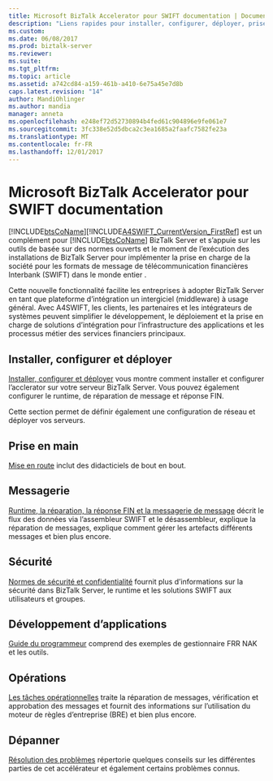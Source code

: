 ```yaml
---
title: Microsoft BizTalk Accelerator pour SWIFT documentation | Documents Microsoft
description: "Liens rapides pour installer, configurer, déployer, prise en main, sécuriser, développer et le dépannage de l’accélérateur SWIFT dans BizTalk Server"
ms.custom: 
ms.date: 06/08/2017
ms.prod: biztalk-server
ms.reviewer: 
ms.suite: 
ms.tgt_pltfrm: 
ms.topic: article
ms.assetid: a742cd84-a159-461b-a410-6e75a45e7d8b
caps.latest.revision: "14"
author: MandiOhlinger
ms.author: mandia
manager: anneta
ms.openlocfilehash: e248ef72d52730894b4fed61c904896e9fe061e7
ms.sourcegitcommit: 3fc338e52d5dbca2c3ea1685a2faafc7582fe23a
ms.translationtype: MT
ms.contentlocale: fr-FR
ms.lasthandoff: 12/01/2017
---
```

# <a name="microsoft-biztalk-accelerator-for-swift-documentation"></a>Microsoft BizTalk Accelerator pour SWIFT documentation
[!INCLUDE[btsCoName](../../includes/btsconame-md.md)][!INCLUDE[A4SWIFT_CurrentVersion_FirstRef](../../includes/a4swift-currentversion-firstref-md.md)] est un complément pour [!INCLUDE[btsCoName](../../includes/btsconame-md.md)] BizTalk Server et s’appuie sur les outils de basée sur des normes ouverts et le moment de l’exécution des installations de BizTalk Server pour implémenter la prise en charge de la société pour les formats de message de télécommunication financières Interbank (SWIFT) dans le monde entier .  
  
 Cette nouvelle fonctionnalité facilite les entreprises à adopter BizTalk Server en tant que plateforme d’intégration un intergiciel (middleware) à usage général. Avec A4SWIFT, les clients, les partenaires et les intégrateurs de systèmes peuvent simplifier le développement, le déploiement et la prise en charge de solutions d’intégration pour l’infrastructure des applications et les processus métier des services financiers principaux.  

## <a name="install-configure-and-deploy"></a>Installer, configurer et déployer
[Installer, configurer et déployer](../../adapters-and-accelerators/accelerator-swift/install-configure-and-deploy-the-biztalk-accelerator-for-swift.md) vous montre comment installer et configurer l’acclerator sur votre serveur BizTalk Server. Vous pouvez également configurer le runtime, de réparation de message et réponse FIN. 

Cette section permet de définir également une configuration de réseau et déployer vos serveurs. 

## <a name="get-started"></a>Prise en main
[Mise en route](../../adapters-and-accelerators/accelerator-swift/getting-started-with-biztalk-accelerator-for-swift.md) inclut des didacticiels de bout en bout.  

## <a name="messaging"></a>Messagerie  
[Runtime, la réparation, la réponse FIN et la messagerie de message](../../adapters-and-accelerators/accelerator-swift/runtime-message-repair-fin-response-and-messaging.md) décrit le flux des données via l’assembleur SWIFT et le désassembleur, explique la réparation de messages, explique comment gérer les artefacts différents messages et bien plus encore. 

## <a name="security"></a>Sécurité  
[Normes de sécurité et confidentialité](../../adapters-and-accelerators/accelerator-swift/security-and-privacy-standards.md) fournit plus d’informations sur la sécurité dans BizTalk Server, le runtime et les solutions SWIFT aux utilisateurs et groupes. 

## <a name="developing-apps"></a>Développement d’applications  
[Guide du programmeur](../../adapters-and-accelerators/accelerator-swift/programmers-guide-frr-nak-sample-and-tools.md) comprend des exemples de gestionnaire FRR NAK et les outils.

## <a name="operations"></a>Opérations  
[Les tâches opérationnelles](../../adapters-and-accelerators/accelerator-swift/operational-tasks.md) traite la réparation de messages, vérification et approbation des messages et fournit des informations sur l’utilisation du moteur de règles d’entreprise (BRE) et bien plus encore. 

## <a name="troubleshoot"></a>Dépanner  
[Résolution des problèmes](../../adapters-and-accelerators/accelerator-swift/troubleshooting-and-known-issues.md) répertorie quelques conseils sur les différentes parties de cet accélérateur et également certains problèmes connus.
